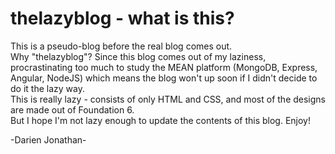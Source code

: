# thelazyblog - what is this?

This is a pseudo-blog before the real blog comes out.<br>
Why "thelazyblog"? Since this blog comes out of my laziness, procrastinating too much to study the MEAN platform (MongoDB, Express, Angular, NodeJS) which means the blog won't up soon if I didn't decide to do it the lazy way.<br>
This is really lazy - consists of only HTML and CSS, and most of the designs are made out of Foundation 6.<br>
But I hope I'm not lazy enough to update the contents of this blog. Enjoy!

-Darien Jonathan-

